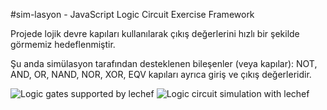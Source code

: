 #sim-lasyon - JavaScript Logic Circuit Exercise Framework

Projede lojik devre kapıları kullanılarak çıkış değerlerini hızlı bir şekilde görmemiz hedeflenmiştir.


Şu anda simülasyon tarafından desteklenen bileşenler (veya kapılar): NOT, AND, OR, NAND, NOR, XOR, EQV kapıları ayrıca giriş ve çıkış değerleridir.

![Logic gates supported by lechef](http://vkaravir.github.io/lechef/img/components.png)
![Logic circuit simulation with lechef](http://vkaravir.github.io/lechef/img/simulate-exercise.png) 

